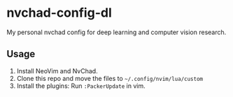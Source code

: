 # nvchad-config-dl
My personal nvchad config for deep learning and computer vision research.

## Usage

1. Install NeoVim and NvChad.
2. Clone this repo and move the files to `~/.config/nvim/lua/custom`
3. Install the plugins: Run `:PackerUpdate` in vim.
<!-- 4. Install the  -->
